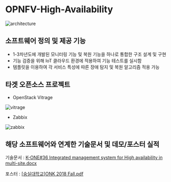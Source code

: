 # OPNFV-High-Availability
![architecture](https://user-images.githubusercontent.com/16011260/42408501-9a552a08-8208-11e8-893e-3e9ae79f8f12.png)

## 소프트웨어 정의 및 제공 기능
* 1-3차년도에 개발된 모니터링 기능 및 복원 기능을 하나로 통합한 구조 설계 및 구현
* 기능 검증을 위해 IoT 클라우드 환경에 적용하여 기능 테스트를 실시함
* 템플릿을 이용하여 각 서비스 특성에 따른 장애 탐지 및 복원 알고리즘 적용 가능

## 타겟 오픈소스 프로젝트
* OpenStack Vitrage

![vitrage](https://user-images.githubusercontent.com/16011260/51455577-a063cc80-1d8d-11e9-8df1-792b38f6d944.png)

* Zabbix

![zabbix](https://user-images.githubusercontent.com/16011260/51455612-c8533000-1d8d-11e9-978c-5d5caa22b172.PNG)

## 해당 소프트웨어와 연계한 기술문서 및 데모/포스터 실적
기술문서 : [K-ONE#36 Integrated management system for High availability in multi-site.docx](https://github.com/K-OpenNet/OPNFV-High-Availability-/files/2778741/K-ONE.36.Integrated.management.system.for.High.availability.in.multi-site.docx)

포스터 : [[숭실대학교]ONK 2018 Fall.pdf](https://github.com/K-OpenNet/OPNFV-High-Availability-/files/2778764/ONK.2018.Fall.pdf)

